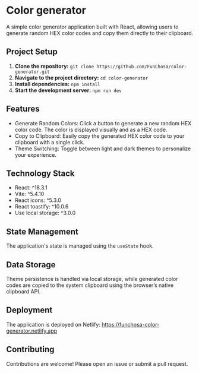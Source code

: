 # Color generator

A simple color generator application built with React, allowing users to generate random HEX color codes and copy them directly to their clipboard.

## Project Setup

1. **Clone the repository:** `git clone https://github.com/FunChosa/color-generator.git`
2. **Navigate to the project directory:** `cd color-generator`
3. **Install dependencies:** `npm install`
4. **Start the development server:** `npm run dev`

## Features

* Generate Random Colors: Click a button to generate a new random HEX color code. The color is displayed visually and as a HEX code.
* Copy to Clipboard: Easily copy the generated HEX color code to your clipboard with a single click.
* Theme Switching: Toggle between light and dark themes to personalize your experience.


## Technology Stack

* React: ^18.3.1
* Vite: ^5.4.10
* React icons: ^5.3.0
* React toastify: ^10.0.6
* Use local storage: ^3.0.0

## State Management

The application's state is managed using the `useState` hook.

## Data Storage

Theme persistence is handled via local storage, while generated color codes are copied to the system clipboard using the browser’s native clipboard API.

## Deployment

The application is deployed on Netlify: https://funchosa-color-generator.netlify.app

## Contributing

Contributions are welcome! Please open an issue or submit a pull request.
